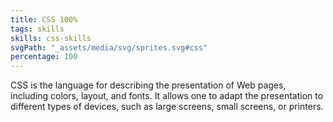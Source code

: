```yaml
---
title: CSS 100%
tags: skills
skills: css-skills 
svgPath: "_assets/media/svg/sprites.svg#css"
percentage: 100
---
```

CSS is the language for describing the presentation of Web pages, including colors, layout, and fonts. It allows one to adapt the presentation to different types of devices, such as large screens, small screens, or printers.

<!-- excerpt -->


